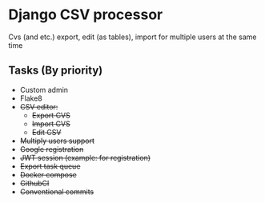 # Django CSV processor
Cvs (and etc.) export, edit (as tables), import for multiple users at the same time

## Tasks (By priority)

* Custom admin
* Flake8
* ~~CSV editor:~~
    * ~~Export CVS~~
    * ~~Import CVS~~
    * ~~Edit CSV~~
* ~~Multiply users support~~
* ~~Google registration~~
* ~~JWT session (example: for registration)~~
* ~~Export task queue~~
* ~~Docker compose~~
* ~~GithubCI~~
* ~~Conventional commits~~
